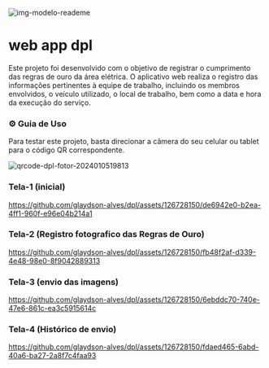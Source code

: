 ![img-modelo-reademe](https://github.com/glaydson-alves/dpl/assets/126728150/30eab231-bf9e-4c35-8e28-702912d2a948)
# web app dpl
Este projeto foi desenvolvido com o objetivo de registrar o cumprimento das regras de ouro da área elétrica. O aplicativo web realiza o registro das informações pertinentes à equipe de trabalho, incluindo os membros envolvidos, o veículo utilizado, o local de trabalho, bem como a data e hora da execução do serviço.
### ⚙️ Guia de Uso

Para testar este projeto, basta direcionar a câmera do seu celular ou tablet para o código QR correspondente.

![qrcode-dpl-fotor-2024010519813](https://github.com/glaydson-alves/dpl/assets/126728150/47d9e5e7-846b-405c-b6db-144cc444f215)


### Tela-1 (inicial)
https://github.com/glaydson-alves/dpl/assets/126728150/de6942e0-b2ea-4ff1-960f-e96e04b214a1
### Tela-2 (Registro fotografico das Regras de Ouro)
https://github.com/glaydson-alves/dpl/assets/126728150/fb48f2af-d339-4e48-98e0-8f9042889313
### Tela-3 (envio das imagens)
https://github.com/glaydson-alves/dpl/assets/126728150/6ebddc70-740e-47e6-861c-ea3c5915614c
### Tela-4 (Histórico de envio)
https://github.com/glaydson-alves/dpl/assets/126728150/fdaed465-6abd-40a6-ba27-2a8f7c4faa93
